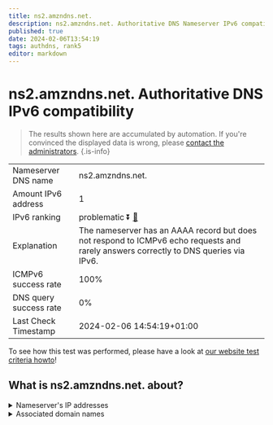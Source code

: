 ```yaml
---
title: ns2.amzndns.net.
description: ns2.amzndns.net. Authoritative DNS Nameserver IPv6 compatibility
published: true
date: 2024-02-06T13:54:19
tags: authdns, rank5
editor: markdown
---
```


# ns2.amzndns.net. Authoritative DNS IPv6 compatibility

> The results shown here are accumulated by automation. If you're convinced the displayed data is wrong, please [contact the administrators](/howto/chat). 
{.is-info}




|   |   |
| - | - |
| Nameserver DNS name | ns2.amzndns.net.
| Amount IPv6 address | 1
| IPv6 ranking | problematic :arrow_double_down: [🔗](/howto/ranking) |
| Explanation | The nameserver has an AAAA record but does not respond to ICMPv6 echo requests and rarely answers correctly to DNS queries via IPv6. |
| ICMPv6 success rate | 100%|
| DNS query success rate | 0% |
| Last Check Timestamp | 2024-02-06 14:54:19+01:00 |

To see how this test was performed, please have a look at [our website test criteria howto](/howto/testcriteria/authdns)!


## What is ns2.amzndns.net. about?




<details>
<summary>Nameserver's IP addresses</summary>

2610:a1:1017::10

</details>



<details>
<summary>Associated domain names</summary>

music.amazon.com

www.amazon.co.uk

www.imdb.com

</details>
